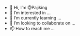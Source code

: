 - 👋 Hi, I’m @Pajiking
- 👀 I’m interested in ...
- 🌱 I’m currently learning ...
- 💞️ I’m looking to collaborate on ...
- 📫 How to reach me ...

<!---
Pajiking/Pajiking is a ✨ special ✨ repository because its `README.md` (this file) appears on your GitHub profile.
You can click the Preview link to take a look at your changes.
--->
